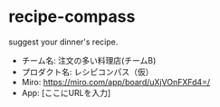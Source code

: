 # recipe-compass
suggest your dinner's recipe.

* チーム名: 注文の多い料理店(チームB)
* プロダクト名: レシピコンパス（仮）
* Miro: https://miro.com/app/board/uXjVOnFXFd4=/
* App: [ここにURLを入力]
